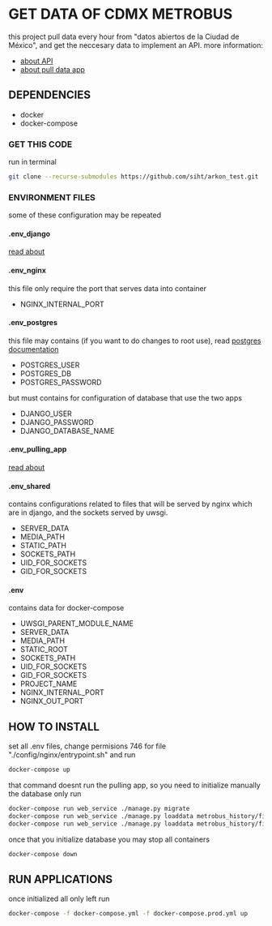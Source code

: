 # GET DATA OF CDMX METROBUS

this project pull data every hour from "datos abiertos de la Ciudad de México", and get the neccesary data to implement an API. more information:

- [about API](https://github.com/siht/metrobus_api)
- [about pull data app](https://github.com/siht/metrobus_pull_data)

## DEPENDENCIES

- docker
- docker-compose

### GET THIS CODE

run in terminal

```sh
git clone --recurse-submodules https://github.com/siht/arkon_test.git
```

### ENVIRONMENT FILES

some of these configuration may be repeated

#### .env_django

[read about](https://github.com/siht/metrobus_api)

#### .env_nginx

this file only require the port that serves data into container

- NGINX_INTERNAL_PORT

#### .env_postgres

this file may contains (if you want to do changes to root use), read [postgres documentation](https://hub.docker.com/_/postgres)

- POSTGRES_USER
- POSTGRES_DB
- POSTGRES_PASSWORD

but must contains for configuration of database that use the two apps

- DJANGO_USER
- DJANGO_PASSWORD
- DJANGO_DATABASE_NAME

#### .env_pulling_app

[read about](https://github.com/siht/metrobus_pull_data)

#### .env_shared

contains configurations related to files that will be served by nginx which are in django, and the sockets served by uwsgi.

- SERVER_DATA
- MEDIA_PATH
- STATIC_PATH
- SOCKETS_PATH
- UID_FOR_SOCKETS
- GID_FOR_SOCKETS

#### .env

contains data for docker-compose

- UWSGI_PARENT_MODULE_NAME
- SERVER_DATA
- MEDIA_PATH
- STATIC_ROOT
- SOCKETS_PATH
- UID_FOR_SOCKETS
- GID_FOR_SOCKETS
- PROJECT_NAME
- NGINX_INTERNAL_PORT
- NGINX_OUT_PORT

## HOW TO INSTALL

set all .env files, change permisions 746 for file "./config/nginx/entrypoint.sh" and run

```sh
docker-compose up
```

that command doesnt run the pulling app, so you need to initialize manually the database only run

```sh
docker-compose run web_service ./manage.py migrate
docker-compose run web_service ./manage.py loaddata metrobus_history/fixtures/districts.json
docker-compose run web_service ./manage.py loaddata metrobus_history/fixtures/district_limit_points.json
```

once that you initialize database you may stop all containers

```sh
docker-compose down
```

## RUN APPLICATIONS

once initialized all only left run

```sh
docker-compose -f docker-compose.yml -f docker-compose.prod.yml up
```
